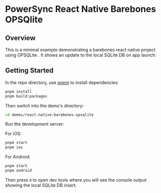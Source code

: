 # PowerSync React Native Barebones OPSQlite

## Overview

This is a minimal example demonstrating a barebones react native project using OPSQLite . It shows an update to the local SQLite DB on app launch.


## Getting Started

In the repo directory, use [pnpm](https://pnpm.io/installation) to install dependencies:

```bash
pnpm install
pnpm build:packages
```

Then switch into the demo's directory:

```bash
cd demos/react-native-barebones-opsqlite
```

Run the development server:

For iOS:
```bash
pnpm start
pnpm ios
```

For Android:
```bash
pnpm start
pnpm android
```

Then press `d` to open dev tools where you will see the console output showing the local SQLite DB insert.
